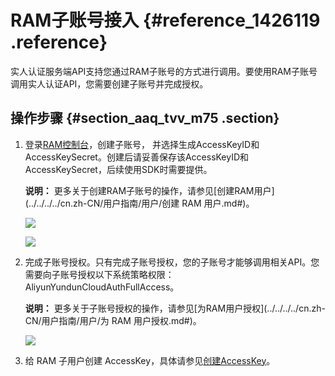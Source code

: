 # RAM子账号接入 {#reference_1426119 .reference}

实人认证服务端API支持您通过RAM子账号的方式进行调用。要使用RAM子账号调用实人认证API，您需要创建子账号并完成授权。

## 操作步骤 {#section_aaq_tvv_m75 .section}

1.  登录[RAM控制台](https://ram.console.aliyun.com/#/user/list)，创建子账号， 并选择生成AccessKeyID和AccessKeySecret。创建后请妥善保存该AccessKeyID和AccessKeySecret，后续使用SDK时需要提供。

    **说明：** 更多关于创建RAM子账号的操作，请参见[创建RAM用户](../../../../cn.zh-CN/用户指南/用户/创建 RAM 用户.md#)。

    ![](http://static-aliyun-doc.oss-cn-hangzhou.aliyuncs.com/assets/img/1135168/156568997053723_zh-CN.png)

    ![](http://static-aliyun-doc.oss-cn-hangzhou.aliyuncs.com/assets/img/1135168/156568997053724_zh-CN.png)

2.  完成子账号授权。只有完成子账号授权，您的子账号才能够调用相关API。您需要向子账号授权以下系统策略权限：AliyunYundunCloudAuthFullAccess。

    **说明：** 更多关于子账号授权的操作，请参见[为RAM用户授权](../../../../cn.zh-CN/用户指南/用户/为 RAM 用户授权.md#)。

    ![](http://static-aliyun-doc.oss-cn-hangzhou.aliyuncs.com/assets/img/1135168/156568997053725_zh-CN.png)

3.  给 RAM 子用户创建 AccessKey，具体请参见[创建AccessKey](../../../../cn.zh-CN/通用参考/创建AccessKey.md#)。

